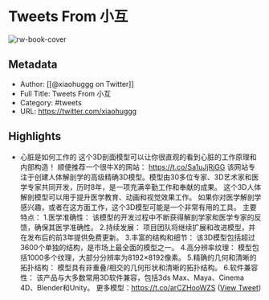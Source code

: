 # Tweets From 小互

![rw-book-cover](https://pbs.twimg.com/profile_images/1651448138182578177/H9kcfTCy.jpg)

## Metadata
- Author: [[@xiaohuggg on Twitter]]
- Full Title: Tweets From 小互
- Category: #tweets
- URL: https://twitter.com/xiaohuggg

## Highlights
- 心脏是如何工作的
  这个3D剖面模型可以让你很直观的看到心脏的工作原理和内部构造！
  顺便推荐一个很牛X的网站：
  https://t.co/Sa1uJjRjGG
  该网站专注于创建人体解剖学的高级精确3D模型。模型由30多位专家、3D艺术家和医学专家共同开发，历时8年，是一项充满辛勤工作和奉献的成果。
  这个3D人体解剖模型可以用于提升医学教育、动画和视觉效果工作。
  如果你对医学解剖学感兴趣，或者在这方面工作，这个3D模型可能是一个非常有用的工具。
  主要特点：
  1.医学准确性： 该模型的开发过程中不断获得解剖学家和医学专家的反馈，确保其医学准确性。
  2.持续发展： 项目团队将继续扩展和改进模型，并在发布后的前3年提供免费更新。
  3.丰富的结构和细节： 该3D模型包括超过3600个单独的结构，是市场上最全面的模型之一。
  4.高分辨率纹理： 模型包括1000多个纹理，大部分分辨率为8192×8192像素。
  5.精确的几何和清晰的拓扑结构： 模型具有非重叠/相交的几何形状和清晰的拓扑结构。
  6.软件兼容性： 该产品与大多数常用3D软件兼容，包括3ds Max、Maya、Cinema 4D、Blender和Unity。
  更多模型：https://t.co/arCZHooWZS ([View Tweet](https://twitter.com/xiaohuggg/status/1690382806013329408))
